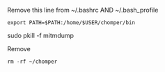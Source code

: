 Remove this line from ~/.bashrc AND ~/.bash_profile

```
export PATH=$PATH:/home/$USER/chomper/bin
```

sudo pkill -f mitmdump


Remove

```
rm -rf ~/chomper
```
